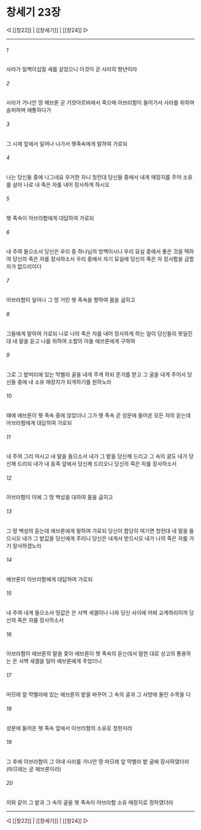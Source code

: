 # 창세기 23장

◁ [[창22]] | [[창세기]] | [[창24]] ▷
***

###### 1
사라가 일백이십칠 세를 살았으니 이것이 곧 사라의 향년이라

###### 2
사라가 가나안 땅 헤브론 곧 기럇아르바에서 죽으매 아브라함이 들어가서 사라를 위하여 슬퍼하며 애통하다가

###### 3
그 시체 앞에서 일어나 나가서 헷족속에게 말하여 가로되

###### 4
나는 당신들 중에 나그네요 우거한 자니 청컨대 당신들 중에서 내게 매장지를 주어 소유를 삼아 나로 내 죽은 자를 내어 장사하게 하시오

###### 5
헷 족속이 아브라함에게 대답하여 가로되

###### 6
내 주여 들으소서 당신은 우리 중 하나님의 방백이시니 우리 묘실 중에서 좋은 것을 택하여 당신의 죽은 자를 장사하소서 우리 중에서 자기 묘실에 당신의 죽은 자 장사함을 금할 자가 없으리이다

###### 7
아브라함이 일어나 그 땅 거민 헷 족속을 향하여 몸을 굽히고

###### 8
그들에게 말하여 가로되 나로 나의 죽은 자를 내어 장사하게 하는 일이 당신들의 뜻일진대 내 말을 듣고 나를 위하여 소할의 아들 에브론에게 구하여

###### 9
그로 그 밭머리에 있는 막벨라 굴을 내게 주게 하되 준가를 받고 그 굴을 내게 주어서 당신들 중에 내 소유 매장지가 되게하기를 원하노라

###### 10
때에 에브론이 헷 족속 중에 앉았더니 그가 헷 족속 곧 성문에 들어온 모든 자의 듣는데 아브라함에게 대답하여 가로되

###### 11
내 주여 그리 마시고 내 말을 들으소서 내가 그 밭을 당신께 드리고 그 속의 굴도 내가 당신께 드리되 내가 내 동족 앞에서 당신께 드리오니 당신의 죽은 자를 장사하소서

###### 12
아브라함이 이에 그 땅 백성을 대하여 몸을 굽히고

###### 13
그 땅 백성의 듣는데 에브론에게 말하여 가로되 당신이 합당히 여기면 청컨대 내 말을 들으시오 내가 그 밭값을 당신에게 주리니 당신은 내게서 받으시오 내가 나의 죽은 자를 거기 장사하겠노라

###### 14
에브론이 아브라함에게 대답하여 가로되

###### 15
내 주여 내게 들으소서 땅값은 은 사백 세겔이나 나와 당신 사이에 어찌 교계하리이까 당신의 죽은 자를 장사하소서

###### 16
아브라함이 에브론의 말을 좇아 에브론이 헷 족속의 듣는데서 말한 대로 상고의 통용하는 은 사백 세겔을 달아 에브론에게 주었더니

###### 17
마므레 앞 막벨라에 있는 에브론의 밭을 바꾸어 그 속의 굴과 그 사방에 둘린 수목을 다

###### 18
성문에 들어온 헷 족속 앞에서 아브라함의 소유로 정한지라

###### 19
그 후에 아브라함이 그 아내 사라를 가나안 땅 마므레 앞 막벨라 밭 굴에 장사하였더라(마므레는 곧 헤브론이라)

###### 20
이와 같이 그 밭과 그 속의 굴을 헷 족속이 아브라함 소유 매장지로 정하였더라

***
◁ [[창22]] | [[창세기]] | [[창24]] ▷